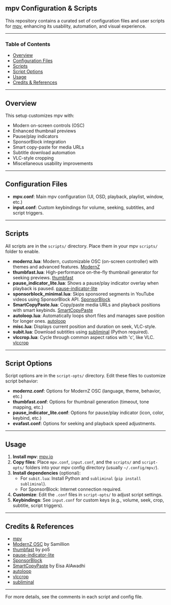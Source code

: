 ## mpv Configuration & Scripts

This repository contains a curated set of configuration files and user scripts for [mpv](https://mpv.io/), enhancing its usability, automation, and visual experience.

---

### Table of Contents
- [Overview](#overview)
- [Configuration Files](#configuration-files)
- [Scripts](#scripts)
- [Script Options](#script-options)
- [Usage](#usage)
- [Credits & References](#credits--references)

---

## Overview
This setup customizes mpv with:
- Modern on-screen controls (OSC)
- Enhanced thumbnail previews
- Pause/play indicators
- SponsorBlock integration
- Smart copy-paste for media URLs
- Subtitle download automation
- VLC-style cropping
- Miscellaneous usability improvements

---

## Configuration Files

- **mpv.conf**: Main mpv configuration (UI, OSD, playback, playlist, window, etc.)
- **input.conf**: Custom keybindings for volume, seeking, subtitles, and script triggers.

---

## Scripts

All scripts are in the `scripts/` directory. Place them in your mpv `scripts/` folder to enable.

- **modernz.lua**: Modern, customizable OSC (on-screen controller) with themes and advanced features. [ModernZ](https://github.com/Samillion/ModernZ)
- **thumbfast.lua**: High-performance on-the-fly thumbnail generator for seeking previews. [thumbfast](https://github.com/po5/thumbfast)
- **pause_indicator_lite.lua**: Shows a pause/play indicator overlay when playback is paused. [pause-indicator-lite](https://github.com/Samillion/ModernZ/tree/main/extras/pause-indicator-lite)
- **sponsorblock_minimal.lua**: Skips sponsored segments in YouTube videos using SponsorBlock API. [SponsorBlock](https://github.com/ajayyy/SponsorBlock)
- **SmartCopyPaste.lua**: Copy/paste media URLs and playback positions with smart keybinds. [SmartCopyPaste](https://github.com/Eisa01/mpv-scripts)
- **autoloop.lua**: Automatically loops short files and manages save position for longer ones. [autoloop](https://github.com/zydezu/mpvconfig)
- **misc.lua**: Displays current position and duration on seek, VLC-style.
- **subit.lua**: Download subtitles using [subliminal](https://github.com/Diaoul/subliminal) (Python required).
- **vlccrop.lua**: Cycle through common aspect ratios with 'c', like VLC. [vlccrop](https://github.com/kism/mpvscripts)

---

## Script Options

Script options are in the `script-opts/` directory. Edit these files to customize script behavior:

- **modernz.conf**: Options for ModernZ OSC (language, theme, behavior, etc.)
- **thumbfast.conf**: Options for thumbnail generation (timeout, tone mapping, etc.)
- **pause_indicator_lite.conf**: Options for pause/play indicator (icon, color, keybind, etc.)
- **evafast.conf**: Options for seeking and playback speed adjustments.

---

## Usage

1. **Install mpv**: [mpv.io](https://mpv.io/installation/)
2. **Copy files**: Place `mpv.conf`, `input.conf`, and the `scripts/` and `script-opts/` folders into your mpv config directory (usually `~/.config/mpv/`).
3. **Install dependencies** (optional):
	- For `subit.lua`: Install Python and `subliminal` (`pip install subliminal`).
	- For SponsorBlock: Internet connection required.
4. **Customize**: Edit the `.conf` files in `script-opts/` to adjust script settings.
5. **Keybindings**: See `input.conf` for custom keys (e.g., volume, seek, crop, subtitle, script triggers).

---

## Credits & References

- [mpv](https://mpv.io/)
- [ModernZ OSC](https://github.com/Samillion/ModernZ) by Samillion
- [thumbfast](https://github.com/po5/thumbfast) by po5
- [pause-indicator-lite](https://github.com/Samillion/ModernZ/tree/main/extras/pause-indicator-lite)
- [SponsorBlock](https://github.com/ajayyy/SponsorBlock)
- [SmartCopyPaste](https://github.com/Eisa01/mpv-scripts) by Eisa AlAwadhi
- [autoloop](https://github.com/zydezu/mpvconfig)
- [vlccrop](https://github.com/kism/mpvscripts)
- [subliminal](https://github.com/Diaoul/subliminal)

---

For more details, see the comments in each script and config file.
